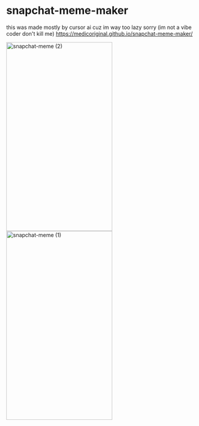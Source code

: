 # snapchat-meme-maker
this was made mostly by cursor ai cuz im way too lazy sorry (im not a vibe coder don't kill me)
https://medicoriginal.github.io/snapchat-meme-maker/



<img width="281" height="500" alt="snapchat-meme (2)" src="https://github.com/user-attachments/assets/a8c9d850-808c-40ed-800c-190a9c0505fe" />
<img width="281" height="500" alt="snapchat-meme (1)" src="https://github.com/user-attachments/assets/c88976b7-aba0-4efd-9666-fceb802732e1" />

